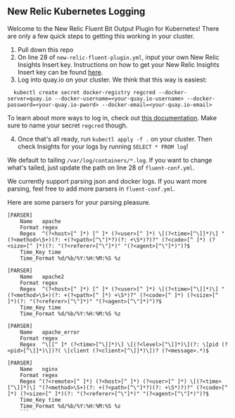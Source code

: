 ## New Relic Kubernetes Logging

Welcome to the New Relic Fluent Bit Output Plugin for Kubernetes! There are only a few quick steps to getting this working in your cluster.

1. Pull down this repo
2. On line 28 of `new-relic-fluent-plugin.yml`, input your own New Relic Insights Insert key. Instructions on how to get your New Relic Insights Insert key can be found [here](https://docs.newrelic.com/docs/insights/insights-data-sources/custom-data/send-custom-events-event-api).
3. Log into quay.io on your cluster. We think that this way is easiest:
  ```
    kubectl create secret docker-registry regcred --docker-server=quay.io --docker-username=<your-quay.io-username> --docker-password=<your-quay.io-pword> --docker-email=<your-quay.io-email>
  ```

To learn about more ways to log in, check out [this documentation](https://kubernetes.io/docs/tasks/configure-pod-container/pull-image-private-registry/). Make sure to name your secret `regcred` though.

4. Once that's all ready, run `kubectl apply -f .` on your cluster. Then check Insights for your logs by running `SELECT * FROM log`!

We default to tailing `/var/log/containers/*.log`. If you want to change what's tailed, just update the path on line 28 of `fluent-conf.yml`.

We currently support parsing json and docker logs. If you want more parsing, feel free to add more parsers in `fluent-conf.yml`.

Here are some parsers for your parsing pleasure. 

```
[PARSER]
    Name   apache
    Format regex
    Regex  ^(?<host>[^ ]*) [^ ]* (?<user>[^ ]*) \[(?<time>[^\]]*)\] "(?<method>\S+)(?: +(?<path>[^\"]*?)(?: +\S*)?)?" (?<code>[^ ]*) (?<size>[^ ]*)(?: "(?<referer>[^\"]*)" "(?<agent>[^\"]*)")?$
    Time_Key time
    Time_Format %d/%b/%Y:%H:%M:%S %z

[PARSER]
    Name   apache2
    Format regex
    Regex  ^(?<host>[^ ]*) [^ ]* (?<user>[^ ]*) \[(?<time>[^\]]*)\] "(?<method>\S+)(?: +(?<path>[^ ]*) +\S*)?" (?<code>[^ ]*) (?<size>[^ ]*)(?: "(?<referer>[^\"]*)" "(?<agent>[^\"]*)")?$
    Time_Key time
    Time_Format %d/%b/%Y:%H:%M:%S %z

[PARSER]
    Name   apache_error
    Format regex
    Regex  ^\[[^ ]* (?<time>[^\]]*)\] \[(?<level>[^\]]*)\](?: \[pid (?<pid>[^\]]*)\])?( \[client (?<client>[^\]]*)\])? (?<message>.*)$

[PARSER]
    Name   nginx
    Format regex
    Regex ^(?<remote>[^ ]*) (?<host>[^ ]*) (?<user>[^ ]*) \[(?<time>[^\]]*)\] "(?<method>\S+)(?: +(?<path>[^\"]*?)(?: +\S*)?)?" (?<code>[^ ]*) (?<size>[^ ]*)(?: "(?<referer>[^\"]*)" "(?<agent>[^\"]*)")?$
    Time_Key time
    Time_Format %d/%b/%Y:%H:%M:%S %z
    ```
